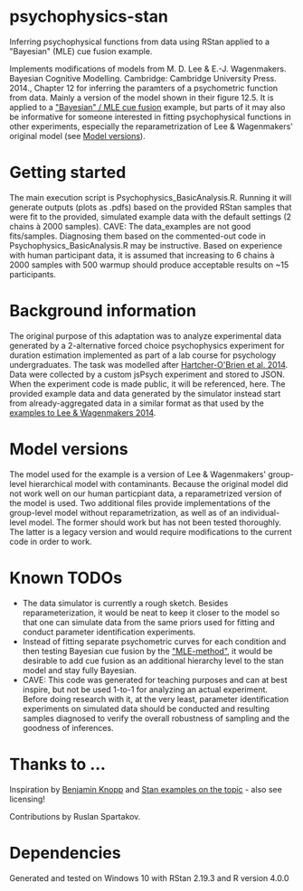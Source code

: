 # psychophysics-stan
Inferring psychophysical functions from data using RStan applied to a "Bayesian" (MLE) cue fusion example.

Implements modifications of models from M. D. Lee & E.-J. Wagenmakers. Bayesian Cognitive Modelling. Cambridge: Cambridge University Press. 2014., Chapter 12 for inferring the paramters of a psychometric function from data. Mainly a version of the model shown in their figure 12.5. It is applied to a ["Bayesian" / MLE cue fusion](https://doi.org/10.1038/415429a) example, but parts of it may also be informative for someone interested in fitting psychophysical functions in other experiments, especially the reparametrization of Lee & Wagenmakers' original model (see [Model versions](#model-versions)). 

# Getting started
The main execution script is Psychophysics_BasicAnalysis.R. Running it will generate outputs (plots as .pdfs) based on the provided RStan samples that were fit to the provided, simulated example data with the default settings (2 chains à 2000 samples). 
CAVE: The data_examples are not good fits/samples. Diagnosing them based on the commented-out code in Psychophysics_BasicAnalysis.R may be instructive. Based on experience with human participant data, it is assumed that increasing to 6 chains à 2000 samples with 500 warmup should produce acceptable results on ~15 participants. 

# Background information
The original purpose of this adaptation was to analyze experimental data generated by a 2-alternative forced choice psychophysics experiment for duration estimation implemented as part of a lab course for psychology undergraduates. The task was modelled after [Hartcher-O'Brien et al. 2014](https://doi.org/10.1371/journal.pone.0089339 ). Data were collected by a custom jsPsych experiment and stored to JSON. When the experiment code is made public, it will be referenced, here. The provided example data and data generated by the simulator instead start from already-aggregated data in a similar format as that used by the [examples to Lee & Wagenmakers 2014](https://github.com/stan-dev/example-models/tree/master/Bayesian_Cognitive_Modeling/CaseStudies/PsychophysicalFunctions). 

# Model versions
The model used for the example is a version of Lee & Wagenmakers' group-level hierarchical model with contaminants. Because the original model did not work well on our human particpiant data, a reparametrized version of the model is used. Two additional files provide implementations of the group-level model without reparametrization, as well as of an individual-level model. The former should work but has not been tested thoroughly. The latter is a legacy version and would require modifications to the current code in order to work. 

# Known TODOs
- The data simulator is currently a rough sketch. Besides reparameterization, it would be neat to keep it closer to the model so that one can simulate data from the same priors used for fitting and conduct parameter identification experiments.
- Instead of fitting separate psychometric curves for each condition and then testing Bayesian cue fusion by the ["MLE-method"](https://doi.org/10.1038/415429a), it would be desirable to add cue fusion as an additional hierarchy level to the stan model and stay fully Bayesian.
- CAVE: This code was generated for teaching purposes and can at best inspire, but not be used 1-to-1 for analyzing an actual experiment. Before doing research with it, at the very least, parameter identification experiments on simulated data should be conducted and resulting samples diagnosed to verify the overall robustness of sampling and the goodness of inferences. 

# Thanks to ... 
Inspiration by [Benjamin Knopp](https://github.com/Lapu-Lapu) and [Stan examples on the topic](https://github.com/stan-dev/example-models/tree/master/Bayesian_Cognitive_Modeling/CaseStudies/PsychophysicalFunctions) - also see licensing!

Contributions by Ruslan Spartakov.

# Dependencies
Generated and tested on Windows 10 with RStan 2.19.3 and R version 4.0.0
